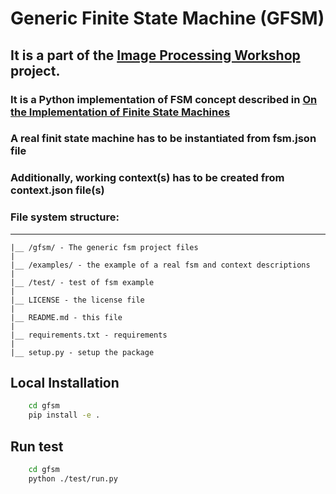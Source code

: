 # Generic Finite State Machine (GFSM)

## It is a part of the [Image Processing Workshop](https://github.com/ekarpovs/image-processing-workshop) project. 

### It is a Python implementation of FSM concept described in [On the Implementation of Finite State Machines](https://www.jillesvangurp.com/static/on_the_implementation_of_finite_state_machines.pdf)

### A real finit state machine has to be instantiated from fsm.json file

### Additionally, working context(s) has to be created from context.json file(s)

### File system structure:

_____
    |__ /gfsm/ - The generic fsm project files
    |
    |__ /examples/ - the example of a real fsm and context descriptions
    |
    |__ /test/ - test of fsm example
    |
    |__ LICENSE - the license file
    |
    |__ README.md - this file
    |
    |__ requirements.txt - requirements
    |
    |__ setup.py - setup the package

## Local Installation

```bash
    cd gfsm
    pip install -e .
```

## Run test

```bash
    cd gfsm
    python ./test/run.py
```
